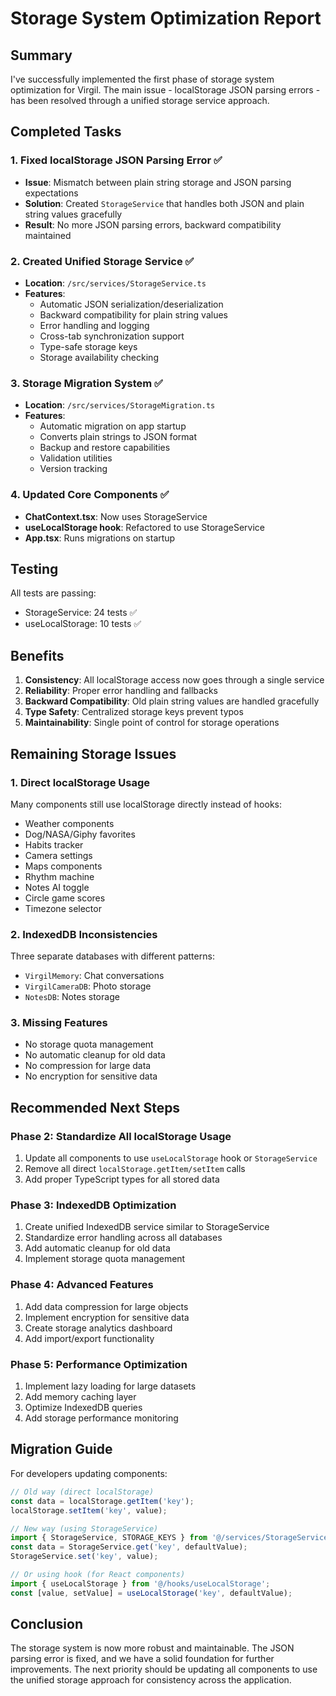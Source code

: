 # Storage System Optimization Report

## Summary

I've successfully implemented the first phase of storage system optimization for Virgil. The main issue - localStorage JSON parsing errors - has been resolved through a unified storage service approach.

## Completed Tasks

### 1. Fixed localStorage JSON Parsing Error ✅
- **Issue**: Mismatch between plain string storage and JSON parsing expectations
- **Solution**: Created `StorageService` that handles both JSON and plain string values gracefully
- **Result**: No more JSON parsing errors, backward compatibility maintained

### 2. Created Unified Storage Service ✅
- **Location**: `/src/services/StorageService.ts`
- **Features**:
  - Automatic JSON serialization/deserialization
  - Backward compatibility for plain string values
  - Error handling and logging
  - Cross-tab synchronization support
  - Type-safe storage keys
  - Storage availability checking

### 3. Storage Migration System ✅
- **Location**: `/src/services/StorageMigration.ts`
- **Features**:
  - Automatic migration on app startup
  - Converts plain strings to JSON format
  - Backup and restore capabilities
  - Validation utilities
  - Version tracking

### 4. Updated Core Components ✅
- **ChatContext.tsx**: Now uses StorageService
- **useLocalStorage hook**: Refactored to use StorageService
- **App.tsx**: Runs migrations on startup

## Testing

All tests are passing:
- StorageService: 24 tests ✅
- useLocalStorage: 10 tests ✅

## Benefits

1. **Consistency**: All localStorage access now goes through a single service
2. **Reliability**: Proper error handling and fallbacks
3. **Backward Compatibility**: Old plain string values are handled gracefully
4. **Type Safety**: Centralized storage keys prevent typos
5. **Maintainability**: Single point of control for storage operations

## Remaining Storage Issues

### 1. Direct localStorage Usage
Many components still use localStorage directly instead of hooks:
- Weather components
- Dog/NASA/Giphy favorites
- Habits tracker
- Camera settings
- Maps components
- Rhythm machine
- Notes AI toggle
- Circle game scores
- Timezone selector

### 2. IndexedDB Inconsistencies
Three separate databases with different patterns:
- `VirgilMemory`: Chat conversations
- `VirgilCameraDB`: Photo storage  
- `NotesDB`: Notes storage

### 3. Missing Features
- No storage quota management
- No automatic cleanup for old data
- No compression for large data
- No encryption for sensitive data

## Recommended Next Steps

### Phase 2: Standardize All localStorage Usage
1. Update all components to use `useLocalStorage` hook or `StorageService`
2. Remove all direct `localStorage.getItem/setItem` calls
3. Add proper TypeScript types for all stored data

### Phase 3: IndexedDB Optimization
1. Create unified IndexedDB service similar to StorageService
2. Standardize error handling across all databases
3. Add automatic cleanup for old data
4. Implement storage quota management

### Phase 4: Advanced Features
1. Add data compression for large objects
2. Implement encryption for sensitive data
3. Create storage analytics dashboard
4. Add import/export functionality

### Phase 5: Performance Optimization
1. Implement lazy loading for large datasets
2. Add memory caching layer
3. Optimize IndexedDB queries
4. Add storage performance monitoring

## Migration Guide

For developers updating components:

```typescript
// Old way (direct localStorage)
const data = localStorage.getItem('key');
localStorage.setItem('key', value);

// New way (using StorageService)
import { StorageService, STORAGE_KEYS } from '@/services/StorageService';
const data = StorageService.get('key', defaultValue);
StorageService.set('key', value);

// Or using hook (for React components)
import { useLocalStorage } from '@/hooks/useLocalStorage';
const [value, setValue] = useLocalStorage('key', defaultValue);
```

## Conclusion

The storage system is now more robust and maintainable. The JSON parsing error is fixed, and we have a solid foundation for further improvements. The next priority should be updating all components to use the unified storage approach for consistency across the application.
